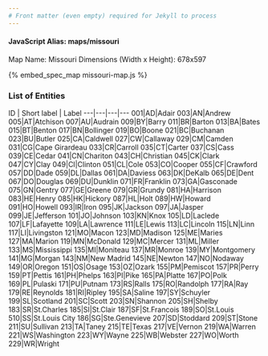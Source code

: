 ```yaml
---
# Front matter (even empty) required for Jekyll to process
---
```


#### JavaScript Alias: maps/missouri

Map Name: Missouri
Dimensions (Width x Height): 678x597



{% embed_spec_map missouri-map.js %}

### List of Entities

ID | Short label | Label
---|---|---|---
001|AD|Adair
003|AN|Andrew
005|AT|Atchison
007|AU|Audrain
009|BY|Barry
011|BR|Barton
013|BA|Bates
015|BT|Benton
017|BN|Bollinger
019|BO|Boone
021|BC|Buchanan
023|BU|Butler
025|CA|Caldwell
027|CW|Callaway
029|CM|Camden
031|CG|Cape Girardeau
033|CR|Carroll
035|CT|Carter
037|CS|Cass
039|CE|Cedar
041|CN|Chariton
043|CH|Christian
045|CK|Clark
047|CY|Clay
049|CI|Clinton
051|CL|Cole
053|CO|Cooper
055|CF|Crawford
057|DD|Dade
059|DL|Dallas
061|DA|Daviess
063|DK|DeKalb
065|DE|Dent
067|DO|Douglas
069|DU|Dunklin
071|FR|Franklin
073|GA|Gasconade
075|GN|Gentry
077|GE|Greene
079|GR|Grundy
081|HA|Harrison
083|HE|Henry
085|HK|Hickory
087|HL|Holt
089|HW|Howard
091|HO|Howell
093|IR|Iron
095|JK|Jackson
097|JA|Jasper
099|JE|Jefferson
101|JO|Johnson
103|KN|Knox
105|LD|Laclede
107|LF|Lafayette
109|LA|Lawrence
111|LE|Lewis
113|LC|Lincoln
115|LN|Linn
117|LI|Livingston
121|MO|Macon
123|MD|Madison
125|ME|Maries
127|MA|Marion
119|MN|McDonald
129|MC|Mercer
131|ML|Miller
133|MS|Mississippi
135|MI|Moniteau
137|MR|Monroe
139|MY|Montgomery
141|MG|Morgan
143|NM|New Madrid
145|NE|Newton
147|NO|Nodaway
149|OR|Oregon
151|OS|Osage
153|OZ|Ozark
155|PM|Pemiscot
157|PR|Perry
159|PT|Pettis
161|PH|Phelps
163|PI|Pike
165|PA|Platte
167|PO|Polk
169|PL|Pulaski
171|PU|Putnam
173|RS|Ralls
175|RO|Randolph
177|RA|Ray
179|RE|Reynolds
181|RI|Ripley
195|SA|Saline
197|SY|Schuyler
199|SL|Scotland
201|SC|Scott
203|SN|Shannon
205|SH|Shelby
183|SR|St.Charles
185|SI|St.Clair
187|SF|St.Francois
189|SO|St.Louis
510|SS|St.Louis City
186|SG|Ste.Genevieve
207|SD|Stoddard
209|ST|Stone
211|SU|Sullivan
213|TA|Taney
215|TE|Texas
217|VE|Vernon
219|WA|Warren
221|WS|Washington
223|WY|Wayne
225|WB|Webster
227|WO|Worth
229|WR|Wright

